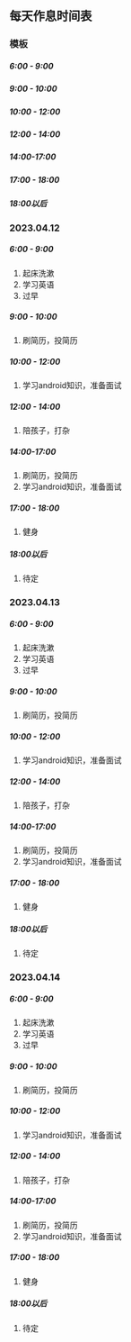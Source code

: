 ## 每天作息时间表

### 模板

##### 6:00 - 9:00

##### 9:00 - 10:00

##### 10:00 - 12:00

##### 12:00 - 14:00

##### 14:00-17:00

##### 17:00 - 18:00

##### 18:00以后

### 2023.04.12

##### 6:00 - 9:00

1. 起床洗漱
2. 学习英语
3. 过早

##### 9:00 - 10:00

1. 刷简历，投简历

##### 10:00 - 12:00

1. 学习android知识，准备面试

##### 12:00 - 14:00

1. 陪孩子，打杂

##### 14:00-17:00

1. 刷简历，投简历
2. 学习android知识，准备面试

##### 17:00 - 18:00

1. 健身

##### 18:00以后

1. 待定

### 2023.04.13

##### 6:00 - 9:00

1. 起床洗漱
2. 学习英语
3. 过早

##### 9:00 - 10:00

1. 刷简历，投简历

##### 10:00 - 12:00

1. 学习android知识，准备面试

##### 12:00 - 14:00

1. 陪孩子，打杂

##### 14:00-17:00

1. 刷简历，投简历
2. 学习android知识，准备面试

##### 17:00 - 18:00

1. 健身

##### 18:00以后

1. 待定



### 2023.04.14

##### 6:00 - 9:00

1. 起床洗漱
2. 学习英语
3. 过早

##### 9:00 - 10:00

1. 刷简历，投简历

##### 10:00 - 12:00

1. 学习android知识，准备面试

##### 12:00 - 14:00

1. 陪孩子，打杂

##### 14:00-17:00

1. 刷简历，投简历
2. 学习android知识，准备面试

##### 17:00 - 18:00

1. 健身

##### 18:00以后

1. 待定







